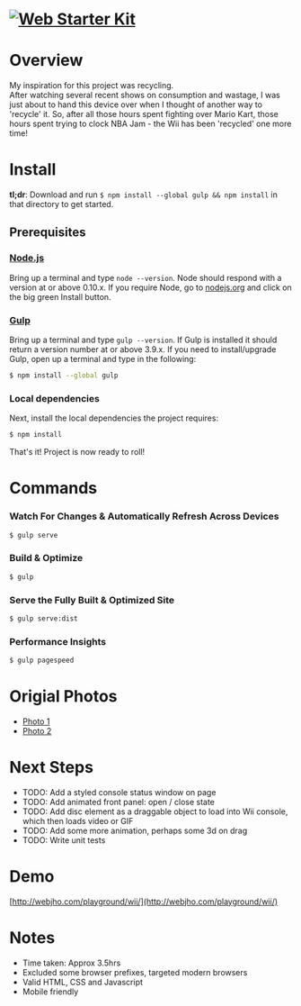 # [![Web Starter Kit](http://webjho.com/images/logo.png)](http://webjho.com/)

# Overview
My inspiration for this project was recycling.<br />
After watching several recent shows on consumption and wastage, I was just about to hand this device over when I thought of another way to 'recycle' it.  So, after all those hours spent fighting over Mario Kart, those hours spent trying to clock NBA Jam - the Wii has been 'recycled' one more time!

# Install

**tl;dr**: Download and run `$ npm install --global gulp && npm install` in that directory to get started.

## Prerequisites

### [Node.js](https://nodejs.org)

Bring up a terminal and type `node --version`.
Node should respond with a version at or above 0.10.x.
If you require Node, go to [nodejs.org](https://nodejs.org) and click on the big green Install button.

### [Gulp](http://gulpjs.com)

Bring up a terminal and type `gulp --version`.
If Gulp is installed it should return a version number at or above 3.9.x.
If you need to install/upgrade Gulp, open up a terminal and type in the following:

```sh
$ npm install --global gulp
```

### Local dependencies

Next, install the local dependencies the project requires:

```sh
$ npm install
```

That's it!  Project is now ready to roll!


# Commands

### Watch For Changes & Automatically Refresh Across Devices

```sh
$ gulp serve
```

### Build & Optimize

```sh
$ gulp
```

### Serve the Fully Built & Optimized Site

```sh
$ gulp serve:dist
```

### Performance Insights

```sh
$ gulp pagespeed
```

# Origial Photos
* [Photo 1](http://webjho.com/playground/wii/source-photos/wii-original.jpg)
* [Photo 2](http://webjho.com/playground/wii/source-photos/wii-edited.jpg)

# Next Steps
* TODO: Add a styled console status window on page
* TODO: Add animated front panel: open / close state
* TODO: Add disc element as a draggable object to load into Wii console, which then loads video or GIF
* TODO: Add some more animation, perhaps some 3d on drag
* TODO: Write unit tests

# Demo
[http://webjho.com/playground/wii/](http://webjho.com/playground/wii/)

# Notes
* Time taken: Approx 3.5hrs
* Excluded some browser prefixes, targeted modern browsers
* Valid HTML, CSS and Javascript
* Mobile friendly